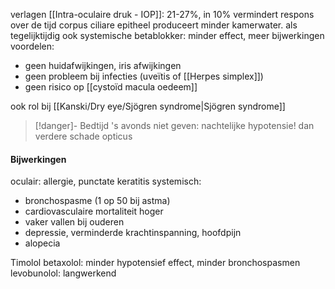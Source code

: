 verlagen [[Intra-oculaire druk - IOP]]: 21-27%, in 10% vermindert respons over de tijd
corpus ciliare epitheel produceert minder kamerwater.
als tegelijktijdig ook systemische betablokker: minder effect, meer bijwerkingen
voordelen:
- geen huidafwijkingen, iris afwijkingen
- geen probleem bij infecties (uveïtis of [[Herpes simplex]]) 
- geen risico op [[cystoïd macula oedeem]]

ook rol bij [[Kanski/Dry eye/Sjögren syndrome|Sjögren syndrome]]

> [!danger]- Bedtijd
> 's avonds niet geven: nachtelijke hypotensie! dan verdere schade opticus

#### Bijwerkingen
oculair: allergie, punctate keratitis
systemisch:
- bronchospasme (1 op 50 bij astma)
- cardiovasculaire mortaliteit hoger
- vaker vallen bij ouderen
- depressie, verminderde krachtinspanning, hoofdpijn
- alopecia

Timolol
betaxolol: minder hypotensief effect, minder bronchospasmen
levobunolol: langwerkend



